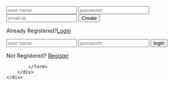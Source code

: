 

<!DOCTYPE html>
<html>
<head>
	<title>Login And Registration Form Design</title>
	<link rel="stylesheet" href="style.css">
</head>
<body>
	<div class="login-page">
		<div class="form">
			<form class="register-form">
				<input type="text" placeholder="user name"/>
				<input type="text" placeholder="password"/>
				<input type="text" placeholder="email-id"/>
				<button>Create</button>
				<p class="message">Already Registered?<a href="#">Login</a>
				</p>
			</form>
			<form class="login-form">
				<input type="text"placeholder="user name"/>
				<input type="text"placeholder="password"/>
				<button>login</button>
				<p class="message">Not Registered? <a href="#">Register</a></p>
				<script src='https://code.jquery.com/jquery-3.2.1.min.js'>
				</script>
				<script>
					$('.message a').click(function(){$('form').animate({height: "toggle",opacity: "toggle"},"slow");});
				</script>






			</form>
		</div>
	</div>
</body>
</html>












